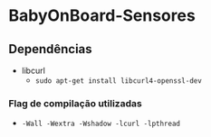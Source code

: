 # BabyOnBoard-Sensores

## Dependências

* libcurl
  * ````sudo apt-get install libcurl4-openssl-dev````

### Flag de compilação utilizadas

* ````-Wall -Wextra -Wshadow -lcurl -lpthread````
